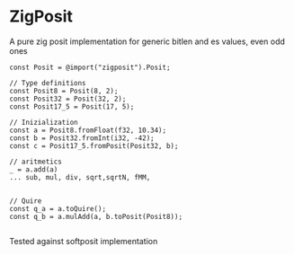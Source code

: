 # ZigPosit

A pure zig posit implementation for generic bitlen and es values, even odd ones

```zig
const Posit = @import("zigposit").Posit;

// Type definitions
const Posit8 = Posit(8, 2);
const Posit32 = Posit(32, 2);
const Posit17_5 = Posit(17, 5);

// Inizialization
const a = Posit8.fromFloat(f32, 10.34);
const b = Posit32.fromInt(i32, -42);
const c = Posit17_5.fromPosit(Posit32, b);

// aritmetics
_ = a.add(a)
... sub, mul, div, sqrt,sqrtN, fMM, 


// Quire
const q_a = a.toQuire();
const q_b = a.mulAdd(a, b.toPosit(Posit8));


```

Tested against softposit implementation
